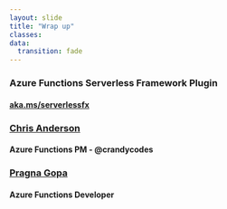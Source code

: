 ```yaml
---
layout: slide
title: "Wrap up"
classes:
data:
  transition: fade
---
```


### Azure Functions Serverless Framework Plugin 

#### [aka.ms/serverlessfx](https://aka.ms/serverlessfx)

### [Chris Anderson](https://github.com/christopheranderson)

#### Azure Functions PM - @crandycodes

### [Pragna Gopa](https://github.com/pragnagopa)

#### Azure Functions Developer